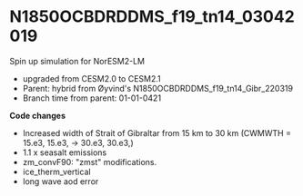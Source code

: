 # N1850OCBDRDDMS_f19_tn14_03042019

Spin up simulation for NorESM2-LM
- upgraded from CESM2.0 to CESM2.1
- Parent: hybrid from Øyvind's N1850OCBDRDDMS_f19_tn14_Gibr_220319
- Branch time from parent: 01-01-0421

**Code changes**

-  Increased width of Strait of Gibraltar from 15 km to 30 km (CWMWTH = 15.e3, 15.e3, -> 30.e3, 30.e3,)
-  1.1 x seasalt emissions
-  zm_convF90: "zmst" modifications.
-  ice_therm_vertical
-  long wave aod error

